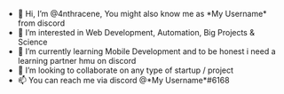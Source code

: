 - 👋 Hi, I’m @4nthracene, You might also know me as \*My Username\* from discord
- 👀 I’m interested in Web Development, Automation, Big Projects & Science
- 🌱 I’m currently learning Mobile Development and to be honest i need a learning partner hmu on discord
- 💞️ I’m looking to collaborate on any type of startup / project
- 📫 You can reach me via discord @\*My Username\*#6168

<!---
4nthracene/4nthracene is a ✨ special ✨ repository because its `README.md` (this file) appears on your GitHub profile.
You can click the Preview link to take a look at your changes.
--->
